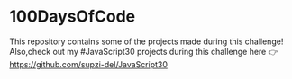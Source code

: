 # 100DaysOfCode
This repository contains some of the projects made during this challenge!<br>
Also,check out my #JavaScript30 projects during this challenge here 👉 https://github.com/supzi-del/JavaScript30  
